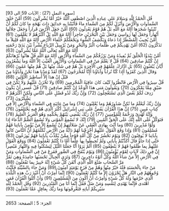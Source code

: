 ------------------------------------------------------------------------

\[سورة النمل (27) : الآيات 59 الى 93\]  
قُلِ الْحَمْدُ لِلَّهِ وَسَلامٌ عَلى عِبادِهِ الَّذِينَ اصْطَفى آللَّهُ خَيْرٌ أَمَّا يُشْرِكُونَ (59) أَمَّنْ
خَلَقَ السَّماواتِ وَالْأَرْضَ وَأَنْزَلَ لَكُمْ مِنَ السَّماءِ ماءً فَأَنْبَتْنا بِهِ حَدائِقَ ذاتَ بَهْجَةٍ ما
كانَ لَكُمْ أَنْ تُنْبِتُوا شَجَرَها أَإِلهٌ مَعَ اللَّهِ بَلْ هُمْ قَوْمٌ يَعْدِلُونَ (60) أَمَّنْ جَعَلَ الْأَرْضَ
قَراراً وَجَعَلَ خِلالَها أَنْهاراً وَجَعَلَ لَها رَواسِيَ وَجَعَلَ بَيْنَ الْبَحْرَيْنِ حاجِزاً أَإِلهٌ مَعَ
اللَّهِ بَلْ أَكْثَرُهُمْ لا يَعْلَمُونَ (61) أَمَّنْ يُجِيبُ الْمُضْطَرَّ إِذا دَعاهُ وَيَكْشِفُ السُّوءَ
وَيَجْعَلُكُمْ خُلَفاءَ الْأَرْضِ أَإِلهٌ مَعَ اللَّهِ قَلِيلاً ما تَذَكَّرُونَ (62) أَمَّنْ يَهْدِيكُمْ فِي
ظُلُماتِ الْبَرِّ وَالْبَحْرِ وَمَنْ يُرْسِلُ الرِّياحَ بُشْراً بَيْنَ يَدَيْ رَحْمَتِهِ أَإِلهٌ مَعَ اللَّهِ تَعالَى
اللَّهُ عَمَّا يُشْرِكُونَ (63)  
أَمَّنْ يَبْدَؤُا الْخَلْقَ ثُمَّ يُعِيدُهُ وَمَنْ يَرْزُقُكُمْ مِنَ السَّماءِ وَالْأَرْضِ أَإِلهٌ مَعَ اللَّهِ قُلْ
هاتُوا بُرْهانَكُمْ إِنْ كُنْتُمْ صادِقِينَ (64) قُلْ لا يَعْلَمُ مَنْ فِي السَّماواتِ وَالْأَرْضِ الْغَيْبَ
إِلاَّ اللَّهُ وَما يَشْعُرُونَ أَيَّانَ يُبْعَثُونَ (65) بَلِ ادَّارَكَ عِلْمُهُمْ فِي الْآخِرَةِ بَلْ هُمْ فِي
شَكٍّ مِنْها بَلْ هُمْ مِنْها عَمُونَ (66) وَقالَ الَّذِينَ كَفَرُوا أَإِذا كُنَّا تُراباً وَآباؤُنا
أَإِنَّا لَمُخْرَجُونَ (67) لَقَدْ وُعِدْنا هذا نَحْنُ وَآباؤُنا مِنْ قَبْلُ إِنْ هذا إِلاَّ أَساطِيرُ
الْأَوَّلِينَ (68)  
قُلْ سِيرُوا فِي الْأَرْضِ فَانْظُرُوا كَيْفَ كانَ عاقِبَةُ الْمُجْرِمِينَ (69) وَلا تَحْزَنْ عَلَيْهِمْ وَلا
تَكُنْ فِي ضَيْقٍ مِمَّا يَمْكُرُونَ (70) وَيَقُولُونَ مَتى هذَا الْوَعْدُ إِنْ كُنْتُمْ صادِقِينَ (71) قُلْ
عَسى أَنْ يَكُونَ رَدِفَ لَكُمْ بَعْضُ الَّذِي تَسْتَعْجِلُونَ (72) وَإِنَّ رَبَّكَ لَذُو فَضْلٍ عَلَى النَّاسِ
وَلَكِنَّ أَكْثَرَهُمْ لا يَشْكُرُونَ (73)  
وَإِنَّ رَبَّكَ لَيَعْلَمُ ما تُكِنُّ صُدُورُهُمْ وَما يُعْلِنُونَ (74) وَما مِنْ غائِبَةٍ فِي السَّماءِ
وَالْأَرْضِ إِلاَّ فِي كِتابٍ مُبِينٍ (75) إِنَّ هذَا الْقُرْآنَ يَقُصُّ عَلى بَنِي إِسْرائِيلَ أَكْثَرَ الَّذِي
هُمْ فِيهِ يَخْتَلِفُونَ (76) وَإِنَّهُ لَهُدىً وَرَحْمَةٌ لِلْمُؤْمِنِينَ (77) إِنَّ رَبَّكَ يَقْضِي بَيْنَهُمْ
بِحُكْمِهِ وَهُوَ الْعَزِيزُ الْعَلِيمُ (78)  
فَتَوَكَّلْ عَلَى اللَّهِ إِنَّكَ عَلَى الْحَقِّ الْمُبِينِ (79) إِنَّكَ لا تُسْمِعُ الْمَوْتى وَلا تُسْمِعُ الصُّمَّ
الدُّعاءَ إِذا وَلَّوْا مُدْبِرِينَ (80) وَما أَنْتَ بِهادِي الْعُمْيِ عَنْ ضَلالَتِهِمْ إِنْ تُسْمِعُ إِلاَّ
مَنْ يُؤْمِنُ بِآياتِنا فَهُمْ مُسْلِمُونَ (81) وَإِذا وَقَعَ الْقَوْلُ عَلَيْهِمْ أَخْرَجْنا لَهُمْ دَابَّةً مِنَ
الْأَرْضِ تُكَلِّمُهُمْ أَنَّ النَّاسَ كانُوا بِآياتِنا لا يُوقِنُونَ (82) وَيَوْمَ نَحْشُرُ مِنْ كُلِّ أُمَّةٍ
فَوْجاً مِمَّنْ يُكَذِّبُ بِآياتِنا فَهُمْ يُوزَعُونَ (83)  
حَتَّى إِذا جاؤُ قالَ أَكَذَّبْتُمْ بِآياتِي وَلَمْ تُحِيطُوا بِها عِلْماً أَمَّا ذا كُنْتُمْ تَعْمَلُونَ
(84) وَوَقَعَ الْقَوْلُ عَلَيْهِمْ بِما ظَلَمُوا فَهُمْ لا يَنْطِقُونَ (85) أَلَمْ يَرَوْا أَنَّا جَعَلْنَا
اللَّيْلَ لِيَسْكُنُوا فِيهِ وَالنَّهارَ مُبْصِراً إِنَّ فِي ذلِكَ لَآياتٍ لِقَوْمٍ يُؤْمِنُونَ (86) وَيَوْمَ
يُنْفَخُ فِي الصُّورِ فَفَزِعَ مَنْ فِي السَّماواتِ وَمَنْ فِي الْأَرْضِ إِلاَّ مَنْ شاءَ اللَّهُ وَكُلٌّ أَتَوْهُ
داخِرِينَ (87) وَتَرَى الْجِبالَ تَحْسَبُها جامِدَةً وَهِيَ تَمُرُّ مَرَّ السَّحابِ صُنْعَ اللَّهِ الَّذِي
أَتْقَنَ كُلَّ شَيْءٍ إِنَّهُ خَبِيرٌ بِما تَفْعَلُونَ (88)  
مَنْ جاءَ بِالْحَسَنَةِ فَلَهُ خَيْرٌ مِنْها وَهُمْ مِنْ فَزَعٍ يَوْمَئِذٍ آمِنُونَ (89) وَمَنْ جاءَ بِالسَّيِّئَةِ
فَكُبَّتْ وُجُوهُهُمْ فِي النَّارِ هَلْ تُجْزَوْنَ إِلاَّ ما كُنْتُمْ تَعْمَلُونَ (90) إِنَّما أُمِرْتُ أَنْ أَعْبُدَ
رَبَّ هذِهِ الْبَلْدَةِ الَّذِي حَرَّمَها وَلَهُ كُلُّ شَيْءٍ وَأُمِرْتُ أَنْ أَكُونَ مِنَ الْمُسْلِمِينَ (91) وَأَنْ
أَتْلُوَا الْقُرْآنَ فَمَنِ اهْتَدى فَإِنَّما يَهْتَدِي لِنَفْسِهِ وَمَنْ ضَلَّ فَقُلْ إِنَّما أَنَا مِنَ الْمُنْذِرِينَ
(92) وَقُلِ الْحَمْدُ لِلَّهِ سَيُرِيكُمْ آياتِهِ فَتَعْرِفُونَها وَما رَبُّكَ بِغافِلٍ عَمَّا تَعْمَلُونَ (93)

------------------------------------------------------------------------

الجزء: 5 ¦ الصفحة: 2653
